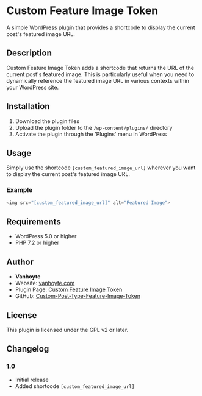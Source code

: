 # Custom Feature Image Token

A simple WordPress plugin that provides a shortcode to display the current post's featured image URL.

## Description

Custom Feature Image Token adds a shortcode that returns the URL of the current post's featured image. This is particularly useful when you need to dynamically reference the featured image URL in various contexts within your WordPress site.

## Installation

1. Download the plugin files
2. Upload the plugin folder to the `/wp-content/plugins/` directory
3. Activate the plugin through the 'Plugins' menu in WordPress

## Usage

Simply use the shortcode `[custom_featured_image_url]` wherever you want to display the current post's featured image URL.

### Example

```php
<img src="[custom_featured_image_url]" alt="Featured Image">
```

## Requirements

- WordPress 5.0 or higher
- PHP 7.2 or higher

## Author

- **Vanhoyte**
- Website: [vanhoyte.com](https://vanhoyte.com)
- Plugin Page: [Custom Feature Image Token](https://vanhoyte.com/plugins/custom-feature-image-token/)
- GitHub: [Custom-Post-Type-Feature-Image-Token](https://github.com/mrvanhoyte/Custom-Post-Type-Feature-Image-Token)

## License

This plugin is licensed under the GPL v2 or later.

## Changelog

### 1.0
- Initial release
- Added shortcode `[custom_featured_image_url]` 